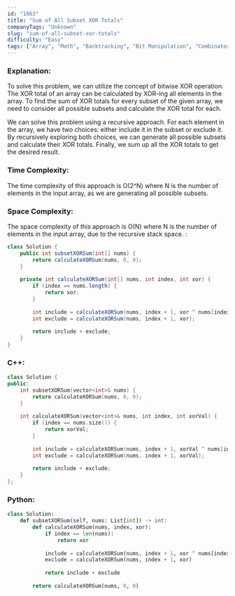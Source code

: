 ```yaml
---
id: "1863"
title: "Sum of All Subset XOR Totals"
companyTags: "Unknown"
slug: "sum-of-all-subset-xor-totals"
difficulty: "Easy"
tags: ["Array", "Math", "Backtracking", "Bit Manipulation", "Combinatorics", "Enumeration"]
---
```


### Explanation:
To solve this problem, we can utilize the concept of bitwise XOR operation. The XOR total of an array can be calculated by XOR-ing all elements in the array. To find the sum of XOR totals for every subset of the given array, we need to consider all possible subsets and calculate the XOR total for each.

We can solve this problem using a recursive approach. For each element in the array, we have two choices: either include it in the subset or exclude it. By recursively exploring both choices, we can generate all possible subsets and calculate their XOR totals. Finally, we sum up all the XOR totals to get the desired result.

### Time Complexity:
The time complexity of this approach is O(2^N) where N is the number of elements in the input array, as we are generating all possible subsets.

### Space Complexity:
The space complexity of this approach is O(N) where N is the number of elements in the input array, due to the recursive stack space.
:
```java
class Solution {
    public int subsetXORSum(int[] nums) {
        return calculateXORSum(nums, 0, 0);
    }
    
    private int calculateXORSum(int[] nums, int index, int xor) {
        if (index == nums.length) {
            return xor;
        }
        
        int include = calculateXORSum(nums, index + 1, xor ^ nums[index]);
        int exclude = calculateXORSum(nums, index + 1, xor);
        
        return include + exclude;
    }
}
```

### C++:
```cpp
class Solution {
public:
    int subsetXORSum(vector<int>& nums) {
        return calculateXORSum(nums, 0, 0);
    }
    
    int calculateXORSum(vector<int>& nums, int index, int xorVal) {
        if (index == nums.size()) {
            return xorVal;
        }
        
        int include = calculateXORSum(nums, index + 1, xorVal ^ nums[index]);
        int exclude = calculateXORSum(nums, index + 1, xorVal);
        
        return include + exclude;
    }
};
```

### Python:
```python
class Solution:
    def subsetXORSum(self, nums: List[int]) -> int:
        def calculateXORSum(nums, index, xor):
            if index == len(nums):
                return xor
            
            include = calculateXORSum(nums, index + 1, xor ^ nums[index])
            exclude = calculateXORSum(nums, index + 1, xor)
            
            return include + exclude
        
        return calculateXORSum(nums, 0, 0)
```